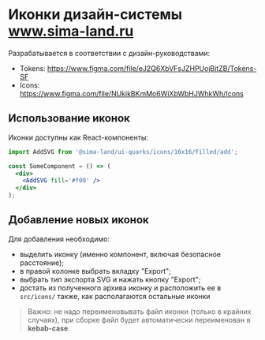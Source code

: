 # Иконки дизайн-системы www.sima-land.ru

Разрабатывается в соответствии с дизайн-руководствами:
- Tokens: https://www.figma.com/file/eJ2Q6XbVFsJZHPUojBitZB/Tokens-SF
- Icons: https://www.figma.com/file/NUkikBKmMo6WiXbWbHJWhkWh/Icons

## Использование иконок

Иконки доступны как React-компоненты:

```jsx
import AddSVG from '@sima-land/ui-quarks/icons/16x16/Filled/add';

const SomeComponent = () => (
  <div>
    <AddSVG fill='#f00' />
  </div>
);
```

## Добавление новых иконок

Для добавления необходимо:

- выделить иконку (именно компонент, включая безопасное расстояние);
- в правой колонке выбрать вкладку "Export";
- выбрать тип экспорта SVG и нажать кнопку "Export";
- достать из полученного архива иконку и расположить ее в `src/icons/` также, как располагаются остальные иконки

> Важно: не надо переименовывать файл иконки (только в крайних случаях), при сборке файл будет автоматически переименован в **kebab-case**.
